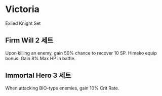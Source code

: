 # Victoria

Exiled Knight Set

## Firm Will 2 세트

Upon killing an enemy, gain 50% chance to recover 10 SP. Himeko equip bonus: Gain 8% Max HP in battle.

## Immortal Hero 3 세트

When attacking BIO-type enemies, gain 10% Crit Rate.
